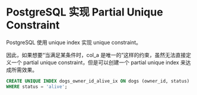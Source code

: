 # PostgreSQL 实现 Partial Unique Constraint

PostgreSQL 使用 unique index 实现 unique constraint。

因此，如果想要“当满足某条件时，col_a 是唯一的”这样的约束，虽然无法直接定义一个 partial unique constraint，但是可以创建一个 partial unique index 来达成所需效果。

```sql
CREATE UNIQUE INDEX dogs_owner_id_alive_ix ON dogs (owner_id, status)
WHERE status = 'alive';
```
